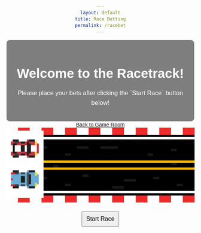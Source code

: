 ```yaml
---
layout: default
title: Race Betting
permalink: /racebet
---
```


<html lang="en">


<head>
    <meta charset="UTF-8">
    <meta name="viewport" content="width=device-width, initial-scale=1.0">
    <title>Race Track</title>
    <style>
        body {
            background-image: url('images/racebetbackdrop.png');
            background-size: cover;
            background-position: center center;
            background-attachment: fixed;
            margin: 0;
            font-family: 'Arial', sans-serif;
            color: #ffffff; /* Text color */
            text-align: center;
            padding: 50px; /* Add padding to the content */
        }
        .textbox {
            background: rgba(0, 0, 0, 0.5);
            border: 1px solid #ffffff;
            padding: 20px;
            margin: 20px;
            border-radius: 10px;
            max-width: 600px;
            margin: auto;
        }
        h1 {
            font-size: 2.5em;
            margin-bottom: 20px;
        }
        p {
            font-size: 1.2em;
            line-height: 1.5;
        }
        .race-track {
            position: relative;
            width: 100%;
            margin: 0 auto;
        }
        .car {
            position: absolute;
            bottom: 0;
            transition: left 3s linear;  /* Adjust the transition duration as needed */
        }
        #blueCar {
            left: 0;
            bottom: 15px;  /* Adjust the starting position for the blue car */
        }
        #redCar {
            left: 0;
            bottom: 95px;  /* Adjust the starting position for the red car */
        }
        button {
            margin-top: 20px;
            padding: 10px;
            font-size: 16px;
        }
    </style>



</head>
<body>
    <div class="textbox">
        <h1>Welcome to the Racetrack!</h1>
        <p>Please place your bets after clicking the `Start Race` button below!</p>       
    </div>
    <a href="https://miguelvilla1.github.io/Tri3CSP/casinoroom" class="button">Back to Game Room</a>
    <div class="race-track">
        <img src="images/racetrack.png" alt="Race Track" width="1000" height="200">
        <img id="blueCar" class="car" src="images/blueracecar.png" alt="Blue Car" width="100">
        <img id="redCar" class="car" src="images/redracecar.png" alt="Red Car" width="100">
    </div>
    <button id="raceButton">Start Race</button>
    <audio id="raceSound" src="/racetracksound.mp3"></audio>
    <script src="racebet.js"></script>
</body>
</html>
